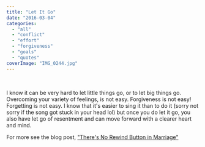 ```yaml
---
title: "Let It Go"
date: "2016-03-04"
categories: 
  - "all"
  - "conflict"
  - "effort"
  - "forgiveness"
  - "goals"
  - "quotes"
coverImage: "IMG_0244.jpg"
---
```


 

I know it can be very hard to let little things go, or to let big things go. Overcoming your variety of feelings, is not easy. Forgiveness is not easy! Forgetting is not easy. I know that it's easier to sing it than to do it (sorry not sorry if the song got stuck in your head lol) but once you do let it go, you also have let go of resentment and can move forward with a clearer heart and mind.

For more see the blog post, ["There's No Rewind Button in Marriage"](http://freshlymarried.com/theres-no-rewind-button-in-marriage/)
